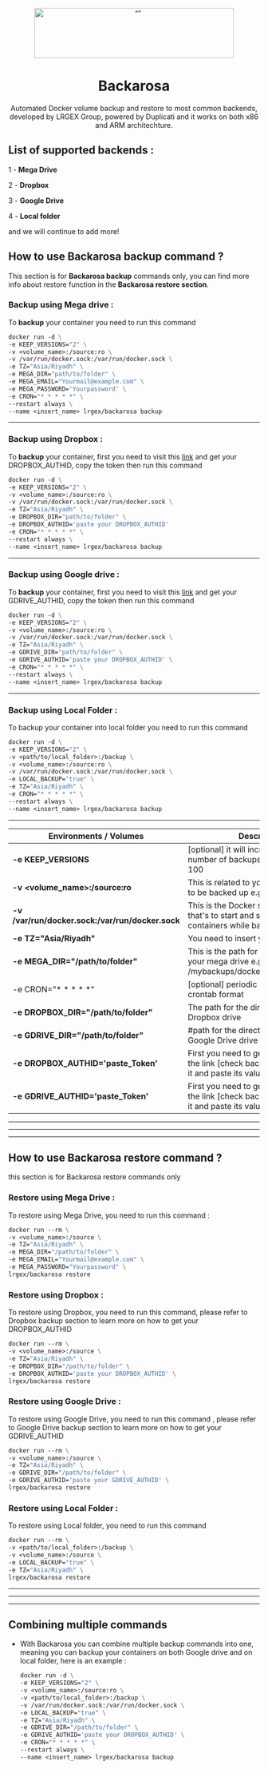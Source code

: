 <p align="center"><img src="http://cloud.lrgex.com/s/mCxTfnA2bikjYyZ/download/Dark%20Full%20Logo.png" alt= “” width="400" height="100"></p>

# <div align="center">Backarosa</div>

<p align="center">Automated Docker volume backup and restore to most common backends, developed by LRGEX Group, powered by Duplicati and it works on both x86 and ARM architechture.</p> 

## List of supported backends :  



1 - **Mega Drive** 

2 - **Dropbox**

3 - **Google Drive** 

4 - **Local folder** 

and we will continue to add more! 



## How to use Backarosa backup command ? 

This section is for **Backarosa backup** commands only, you can find more info about restore function in the **Backarosa restore section**.



### Backup using Mega drive  :

To **backup** your container you need to run this command 

````dockerfile
docker run -d \
-e KEEP_VERSIONS="2" \
-v <volume_name>:/source:ro \
-v /var/run/docker.sock:/var/run/docker.sock \
-e TZ="Asia/Riyadh" \
-e MEGA_DIR="path/to/folder" \
-e MEGA_EMAIL="Yourmail@example.com" \
-e MEGA_PASSWORD='Yourpassword' \
-e CRON="* * * * *" \
--restart always \
--name <insert_name> lrgex/backarosa backup

````

---------------------------------------------------------------------------------------------------------

### Backup using Dropbox  :

To **backup** your container, first you need to visit this [link](https://duplicati-oauth-handler.appspot.com/?type=dropbox) and get your DROPBOX_AUTHID, copy the token then  run this command 

```dockerfile
docker run -d \
-e KEEP_VERSIONS="2" \
-v <volume_name>:/source:ro \
-v /var/run/docker.sock:/var/run/docker.sock \
-e TZ="Asia/Riyadh" \
-e DROPBOX_DIR="path/to/folder" \
-e DROPBOX_AUTHID='paste your DROPBOX_AUTHID'
-e CRON="* * * * *" \
--restart always \
--name <insert_name> lrgex/backarosa backup
```



---------------------------------------------------------------

### Backup using Google drive :

To **backup** your container, first you need to visit this [link](https://duplicati-oauth-handler.appspot.com/?type=googledrive) and get your GDRIVE_AUTHID, copy the token then  run this command 

```dockerfile
docker run -d \
-e KEEP_VERSIONS="2" \
-v <volume_name>:/source:ro \
-v /var/run/docker.sock:/var/run/docker.sock \
-e TZ="Asia/Riyadh" \
-e GDRIVE_DIR="path/to/folder" \
-e GDRIVE_AUTHID='paste your DROPBOX_AUTHID' \
-e CRON="* * * * *" \
--restart always \
--name <insert_name> lrgex/backarosa backup
```



--------------------



### Backup using Local Folder  :

To backup your container into local folder you need to run this command 

``` dockerfile
docker run -d \
-e KEEP_VERSIONS="2" \
-v <path/to/local_folder>:/backup \
-v <volume_name>:/source:ro \
-v /var/run/docker.sock:/var/run/docker.sock \
-e LOCAL_BACKUP="true" \
-e TZ="Asia/Riyadh" \
-e CRON="* * * * *" \
--restart always \
--name <insert_name> lrgex/backarosa backup
```

-------------------------

| Environments / Volumes                           | Description                                                  |
| ------------------------------------------------ | ------------------------------------------------------------ |
| **-e KEEP_VERSIONS**                             | [optional] it will increase/decrease the number of backups versions. default is 100 |
| **-v <volume_name>:/source:ro**                  | This is related to your desired volume to be backed up e.g  Sonarr:/source:ro |
| **-v /var/run/docker.sock:/var/run/docker.sock** | This is the Docker sock, we need that's to start and shutdown containers while backuping |
| **-e TZ="Asia/Riyadh"**                           | You need to insert your timezone                             |
| **-e MEGA_DIR="/path/to/folder"**                | This is the path for the directory inside your mega drive e.g /mybackups/docker_container_backup |
| -e CRON="* * * * *"                              | [optional] periodic backup using crontab format              |
| **-e DROPBOX_DIR="/path/to/folder"**             | The path for the directory inside your Dropbox drive         |
| **-e GDRIVE_DIR="/path/to/folder"**              | #path for the directory inside your Google Drive drive            |
| **-e DROPBOX_AUTHID='paste_Token'**              | First you need to get your token from the link [check backup section], copy it and paste its value here |
| **-e GDRIVE_AUTHID='paste_Token'**               | First you need to get your token from the link [check backup section], copy it and paste its value here |


--------------------------

------------------

----------------



## How to use Backarosa restore command ? 

this section is for Backarosa restore commands only 

### Restore using Mega Drive : 

To restore using Mega Drive, you need to run this command : 

```dockerfile
docker run --rm \
-v <volume_name>:/source \
-e TZ="Asia/Riyadh" \
-e MEGA_DIR="/path/to/folder" \
-e MEGA_EMAIL="Yourmail@example.com" \
-e MEGA_PASSWORD="Yourpassword" \
lrgex/backarosa restore
```

### Restore using Dropbox : 

To restore using Dropbox, you need to run this command, please refer to Dropbox backup section to learn more on how to get your DROPBOX_AUTHID

````dockerfile
docker run --rm \
-v <volume_name>:/source \
-e TZ="Asia/Riyadh" \
-e DROPBOX_DIR="/path/to/folder" \
-e DROPBOX_AUTHID='paste your DROPBOX_AUTHID' \
lrgex/backarosa restore
````



### Restore using Google Drive : 

To restore using Google Drive, you need to run this command , please refer to Google Drive backup section to learn more on how to get your GDRIVE_AUTHID 

```dockerfile
docker run --rm \
-v <volume_name>:/source \
-e TZ="Asia/Riyadh" \
-e GDRIVE_DIR="/path/to/folder" \
-e GDRIVE_AUTHID='paste your GDRIVE_AUTHID' \
lrgex/backarosa restore
```



### Restore using Local Folder : 

To restore using Local folder, you need to run this command 

```dockerfile
docker run --rm \
-v <path/to/local_folder>:/backup \
-v <volume_name>:/source \
-e LOCAL_BACKUP="true" \
-e TZ="Asia/Riyadh" \
lrgex/backarosa restore
```





---------------------

--------------------

--------------



## Combining multiple commands 

- With Backarosa you can combine multiple backup commands into one, meaning you can backup your containers on both Google drive and on local folder, here is an example : 

  ```dockerfile
  docker run -d \
  -e KEEP_VERSIONS="2" \
  -v <volume_name>:/source:ro \
  -v <path/to/local_folder>:/backup \
  -v /var/run/docker.sock:/var/run/docker.sock \
  -e LOCAL_BACKUP="true" \
  -e TZ="Asia/Riyadh" \
  -e GDRIVE_DIR="/path/to/folder" \
  -e GDRIVE_AUTHID='paste your DROPBOX_AUTHID' \
  -e CRON="* * * * *" \
  --restart always \
  --name <insert_name> lrgex/backarosa backup
  ```

   



